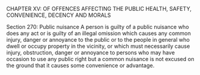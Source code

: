 CHAPTER XV: OF OFFENCES AFFECTING THE PUBLIC HEALTH, SAFETY, CONVENIENCE, DECENCY AND MORALS

Section 270: Public nuisance
A person is guilty of a public nuisance who does any act or is guilty of an illegal omission which causes any common injury, danger or annoyance to the public or to the people in general who dwell or occupy property in the vicinity, or which must necessarily cause injury, obstruction, danger or annoyance to persons who may have occasion to use any public right but a common nuisance is not excused on the ground that it causes some convenience or advantage.

